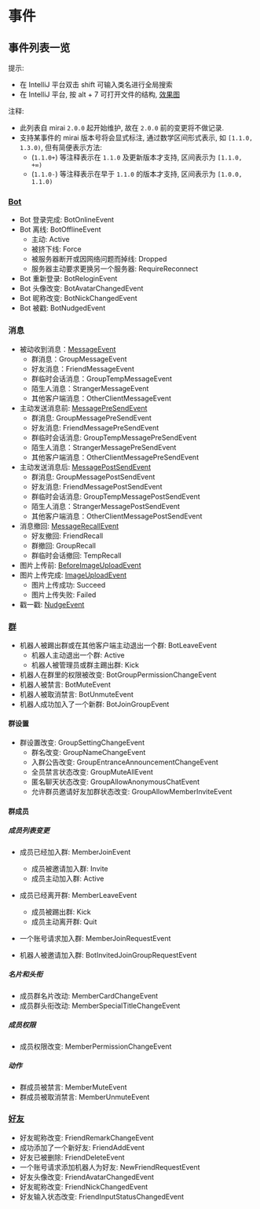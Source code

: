 # 事件

## 事件列表一览

提示:
- 在 IntelliJ 平台双击 shift 可输入类名进行全局搜索
- 在 IntelliJ 平台, 按 alt + 7 可打开文件的结构, [效果图](/.github/EZSLAB`K@YFFOW47{090W8B.png)

注释:
- 此列表自 mirai `2.0.0` 起开始维护, 故在 `2.0.0` 前的变更将不做记录.
- 支持某事件的 mirai 版本号将会显式标注, 通过数学区间形式表示, 如 `[1.1.0, 1.3.0)`, 但有简便表示方法:
  - (`1.1.0+`) 等注释表示在 `1.1.0` 及更新版本才支持, 区间表示为 `[1.1.0, +∞)`
  - (`1.1.0-`) 等注释表示在早于 `1.1.0` 的版本才支持, 区间表示为 `[1.0.0, 1.1.0)`

### [Bot](bot.kt)
- Bot 登录完成: BotOnlineEvent
- Bot 离线: BotOfflineEvent
  - 主动: Active
  - 被挤下线: Force
  - 被服务器断开或因网络问题而掉线: Dropped
  - 服务器主动要求更换另一个服务器: RequireReconnect
- Bot 重新登录: BotReloginEvent
- Bot 头像改变: BotAvatarChangedEvent
- Bot 昵称改变: BotNickChangedEvent
- Bot 被戳: BotNudgedEvent

### 消息
- 被动收到消息：[MessageEvent](MessageEvent.kt)
  - 群消息：GroupMessageEvent
  - 好友消息：FriendMessageEvent
  - 群临时会话消息：GroupTempMessageEvent
  - 陌生人消息：StrangerMessageEvent
  - 其他客户端消息：OtherClientMessageEvent
- 主动发送消息前: [MessagePreSendEvent](MessagePreSendEvent.kt)
  - 群消息: GroupMessagePreSendEvent
  - 好友消息: FriendMessagePreSendEvent
  - 群临时会话消息: GroupTempMessagePreSendEvent
  - 陌生人消息：StrangerMessagePreSendEvent
  - 其他客户端消息：OtherClientMessagePreSendEvent
- 主动发送消息后: [MessagePostSendEvent](MessagePostSendEvent.kt)
  - 群消息: GroupMessagePostSendEvent
  - 好友消息: FriendMessagePostSendEvent
  - 群临时会话消息: GroupTempMessagePostSendEvent
  - 陌生人消息：StrangerMessagePostSendEvent
  - 其他客户端消息：OtherClientMessagePostSendEvent
- 消息撤回: [MessageRecallEvent](MessageRecallEvent.kt)
  - 好友撤回: FriendRecall
  - 群撤回: GroupRecall
  - 群临时会话撤回: TempRecall
- 图片上传前: [BeforeImageUploadEvent](ImageUploadEvent.kt)
- 图片上传完成: [ImageUploadEvent](ImageUploadEvent.kt)
  - 图片上传成功: Succeed
  - 图片上传失败: Failed
- 戳一戳: [NudgeEvent](NudgeEvent.kt)

### [群](group.kt)
- 机器人被踢出群或在其他客户端主动退出一个群: BotLeaveEvent
  - 机器人主动退出一个群: Active
  - 机器人被管理员或群主踢出群: Kick
- 机器人在群里的权限被改变: BotGroupPermissionChangeEvent
- 机器人被禁言: BotMuteEvent
- 机器人被取消禁言: BotUnmuteEvent
- 机器人成功加入了一个新群: BotJoinGroupEvent

#### 群设置
- 群设置改变: GroupSettingChangeEvent
  - 群名改变: GroupNameChangeEvent
  - 入群公告改变: GroupEntranceAnnouncementChangeEvent
  - 全员禁言状态改变: GroupMuteAllEvent
  - 匿名聊天状态改变: GroupAllowAnonymousChatEvent
  - 允许群员邀请好友加群状态改变: GroupAllowMemberInviteEvent

#### 群成员
##### 成员列表变更
- 成员已经加入群: MemberJoinEvent
  - 成员被邀请加入群: Invite
  - 成员主动加入群: Active

- 成员已经离开群: MemberLeaveEvent
  - 成员被踢出群: Kick
  - 成员主动离开群: Quit

- 一个账号请求加入群: MemberJoinRequestEvent
- 机器人被邀请加入群: BotInvitedJoinGroupRequestEvent

##### 名片和头衔
- 成员群名片改动: MemberCardChangeEvent
- 成员群头衔改动: MemberSpecialTitleChangeEvent

##### 成员权限
- 成员权限改变: MemberPermissionChangeEvent

##### 动作
- 群成员被禁言: MemberMuteEvent
- 群成员被取消禁言: MemberUnmuteEvent

### [好友](friend.kt)
- 好友昵称改变: FriendRemarkChangeEvent
- 成功添加了一个新好友: FriendAddEvent
- 好友已被删除: FriendDeleteEvent
- 一个账号请求添加机器人为好友: NewFriendRequestEvent
- 好友头像改变: FriendAvatarChangedEvent
- 好友昵称改变: FriendNickChangedEvent
- 好友输入状态改变: FriendInputStatusChangedEvent